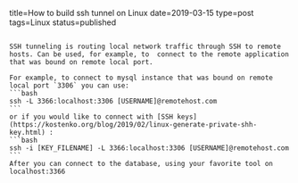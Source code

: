title=How to build ssh tunnel on Linux
date=2019-03-15
type=post
tags=Linux
status=published
~~~~~~

SSH tunneling is routing local network traffic through SSH to remote hosts. Can be used, for example, to  connect to the remote application that was bound on remote local port.  

For example, to connect to mysql instance that was bound on remote local port `3306` you can use:
```bash
ssh -L 3366:localhost:3306 [USERNAME]@remotehost.com
```
or if you would like to connect with [SSH keys](https://kostenko.org/blog/2019/02/linux-generate-private-shh-key.html) :
```bash
ssh -i [KEY_FILENAME] -L 3366:localhost:3306 [USERNAME]@remotehost.com
```
After you can connect to the database, using your favorite tool on localhost:3366
